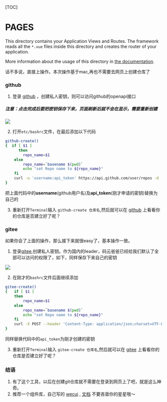 [TOC]

# PAGES

This directory contains your Application Views and Routes.
The framework reads all the `*.vue` files inside this directory and creates the router of your application.

More information about the usage of this directory in [the documentation](https://nuxtjs.org/guide/routing).


话不多说，直接上操作。本次操作基于mac,再也不需要去网页上创建仓库了

### github

1. 登录 [github](https://github.com/settings/tokens/new) ，创建私人密钥，则可以访问github的openapi接口

##### 注意：点击完成后要把密钥保存下来，页面刷新后就不会在显示，需要重新创建 #####


![](https://user-gold-cdn.xitu.io/2019/7/8/16bd11c3efc38f04?w=1536&h=1270&f=png&s=309913)

2. 打开`etc/bashrc`文件，在最后添加以下代码

````bash
github-create() 
{  if [ $1 ]
      then
	    repo_name=$1
	else
	    repo_name=`basename $(pwd)`
	    echo "set Repo name to ${repo_name}"
	fi 
	curl -u 'username:api_token' https://api.github.com/user/repos -d '{"name":"'$repo_name'"}'
}
````

把上面代码中的**username**(github用户名)及**api_token**(刚才申请的密钥)替换为自己的


3. 重新打开`Terminal`输入 `github-create 仓库名`,然后就可以在 [github](https://github.com) 上看看你的仓库是否建立好了呢？

### gitee

如果你会了上面的操作，那么接下来就很easy了，基本操作一致。

1.  登录[gitee](https://gitee.com/profile/personal_access_tokens/new),创建私人密钥。作为国内的leader，码云爸爸已经给我们默认了全部可以访问的权限了，如下，同样保存下来自己的密钥

![](https://user-gold-cdn.xitu.io/2019/7/8/16bd12657f2a68d2?w=1626&h=880&f=png&s=182703)

2. 在刚才的`bashrc`文件后面继续添加

````bash
gitee-create() 
{	if [ $1 ]
	then
	    repo_name=$1
	else
	    repo_name=`basename $(pwd)`
	    echo "set Repo name to ${repo_name}"
	fi 
	curl -X POST --header 'Content-Type: application/json;charset=UTF-8' 'https://gitee.com/api/v5/user/repos' -d '{"access_token":"api_token","name":"'$repo_name'","has_issues":"true","has_wiki":"true"}'
}
````
同样替换代码中的`api_token`为刚才创建的密钥

3. 重新打开`Terminal`输入 `gitee-create 仓库名`,然后就可以在 [gitee](https://gitee.com) 上看看你的仓库是否建立好了呢？


### 结语
1. 有了这个工具，以后在创建git仓库就不需要在登录到网页上了吧，就是这么神奇。
2. 推荐一个组件库，自己写的 [wecui](https://github.com/edgardong/wecui.git) ,  [文档](https://www.edgarhao.cn/wecui/)  不要吝啬你的星星哦～
